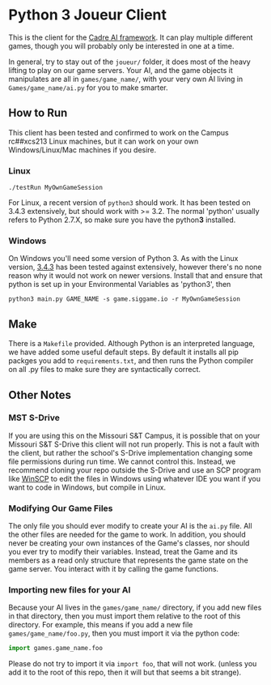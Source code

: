 # Python 3 Joueur Client

This is the client for the [Cadre AI framework][cadre]. It can play multiple different games, though you will probably only be interested in one at a time.

In general, try to stay out of the `joueur/` folder, it does most of the heavy lifting to play on our game servers. Your AI, and the game objects it manipulates are all in `games/game_name/`, with your very own AI living in `Games/game_name/ai.py` for you to make smarter.

## How to Run

This client has been tested and confirmed to work on the Campus rc##xcs213 Linux machines, but it can work on your own Windows/Linux/Mac machines if you desire.

### Linux

```
./testRun MyOwnGameSession
```

For Linux, a recent version of `python3` should work. It has been tested on 3.4.3 extensively, but should work with >= 3.2. The normal 'python' usually refers to Python 2.7.X, so make sure you have the python**3** installed.

### Windows

On Windows you'll need some version of Python 3. As with the Linux version, [3.4.3][343] has been tested against extensively, however there's no none reason why it would not work on newer versions. Install that and ensure that python is set up in your Environmental Variables as 'python3', then

```
python3 main.py GAME_NAME -s game.siggame.io -r MyOwnGameSession
```

## Make

There is a `Makefile` provided. Although Python is an interpreted language, we have added some useful default steps. By default it installs all pip packges you add to `requirements.txt`, and then runs the Python compiler on all .py files to make sure they are syntactically correct.

## Other Notes

### MST S-Drive

If you are using this on the Missouri S&T Campus, it is possible that on your Missouri S&T S-Drive this client will not run properly. This is not a fault with the client, but rather the school's S-Drive implementation changing some file permissions during run time. We cannot control this. Instead, we recommend cloning your repo outside the S-Drive and use an SCP program like [WinSCP][winscp] to edit the files in Windows using whatever IDE you want if you want to code in Windows, but compile in Linux.

### Modifying Our Game Files

The only file you should ever modify to create your AI is the `ai.py` file. All the other files are needed for the game to work. In addition, you should never be creating your own instances of the Game's classes, nor should you ever try to modify their variables. Instead, treat the Game and its members as a read only structure that represents the game state on the game server. You interact with it by calling the game functions.

### Importing  new files for your AI

Because your AI lives in the `games/game_name/` directory, if you add new files in that directory, then you must import them relative to the root of this directory. For example, this means if you add a new file `games/game_name/foo.py`, then you must import it via the python code:

```py
import games.game_name.foo
```

Please do not try to import it via `import foo`, that will not work. (unless you add it to the root of this repo, then it will but that seems a bit strange).

[cadre]: https://github.com/siggame/Cadre
[343]: https://www.python.org/downloads/release/python-343/
[winscp]: https://winscp.net/eng/download.php
[vagrant]: https://www.vagrantup.com/downloads.html
[virtualbox]: https://www.virtualbox.org/wiki/Downloads
[vagrant-guide]: https://www.vagrantup.com/docs/getting-started/up.html
[virtualbox]: https://www.virtualbox.org/wiki/Downloads
[gitbash]: https://git-scm.com/downloads

